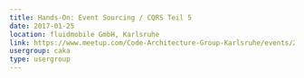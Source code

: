 ```yaml
---
title: Hands-On: Event Sourcing / CQRS Teil 5
date: 2017-01-25
location: fluidmobile GmbH, Karlsruhe
link: https://www.meetup.com/Code-Architecture-Group-Karlsruhe/events/236871298/
usergroup: caka
type: usergroup
---
```

